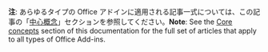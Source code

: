 <span data-ttu-id="622c8-101"><b>注</b>: あらゆるタイプの Office アドインに適用される記事一式については、この記事の「<a href="../overview/core-concepts-office-add-ins.md">中心概念</a>」セクションを参照してください。</span><span class="sxs-lookup"><span data-stu-id="622c8-101"><b>Note</b>: See the <a href="../overview/core-concepts-office-add-ins.md">Core concepts</a> section of this documentation for the full set of articles that apply to all types of Office Add-ins.</span></span>